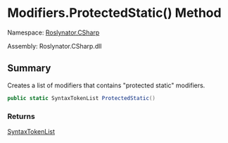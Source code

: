# Modifiers\.ProtectedStatic\(\) Method

Namespace: [Roslynator.CSharp](../../README.md)

Assembly: Roslynator\.CSharp\.dll

## Summary

Creates a list of modifiers that contains "protected static" modifiers\.

```csharp
public static SyntaxTokenList ProtectedStatic()
```

### Returns

[SyntaxTokenList](https://docs.microsoft.com/en-us/dotnet/api/microsoft.codeanalysis.syntaxtokenlist)




